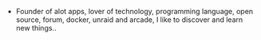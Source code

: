 - Founder of alot apps, lover of technology, programming language, open source, forum, docker, unraid and arcade, I like to discover and learn new things..
  <br>

































































































































































































































































































